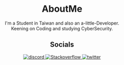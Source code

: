 <div align="center">
    <h1>AboutMe</h1>
    <p>I'm a Student in Taiwan and also an a-little-Developer.</br>
        Keening on Coding and studying CyberSecurity.</p>
    <h2>Socials</h2>
    <a href="https://discord.com/users/53150120979070978">
        <img src="https://img.shields.io/badge/Discord-%237289DA.svg?logo=discord&logoColor=white" alt="discord">
    </a>
    <a href="https://stackoverflow.com/users/15520518">
        <img src="https://img.shields.io/badge/-Stackoverflow-FE7A16?logo=stack-overflow&logoColor=white"
            alt="Stackoverflow">
    </a>
    <a href="https://twitter.com/Kazmaku">
        <img src="https://img.shields.io/badge/Twitter-%231DA1F2.svg?logo=Twitter&logoColor=white" alt="twitter">
    </a>
</div>
